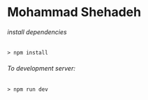 # Mohammad Shehadeh

###### install dependencies
```
> npm install
```

###### To development server:
```
> npm run dev
```
